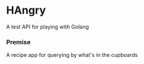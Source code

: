 # HAngry

A test API for playing with Golang

### Premise

A recipe app for querying by what's in the cupboards